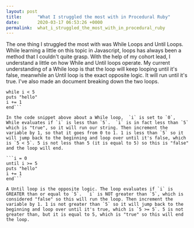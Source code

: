 ```yaml
---
layout: post
title:      "What I struggled the most with in Procedural Ruby"
date:       2020-03-17 06:53:26 +0000
permalink:  what_i_struggled_the_most_with_in_procedural_ruby
---
```



The one thing I struggled the most with was While Loops and Until Loops. While learning a little on this topic in Javascript, loops has always been a method that I couldn't quite grasp. With the help of my cohort lead, I understand a little on how While and Until loops operate. My current understanding of a While loop is that the loop will keep looping until it's false, meanwhile an Until loop is the exact opposite logic. It will run until it's true. I've also made an document breaking down the two loops. 

```i = 0
while i < 5
puts "hello"
i += 1
end```

In the code snippet above about a While loop,  `i` is set to `0`,  While evaluates if `i` is less than `5`.  `i` is in fact less than `5` which is "true", so it will run our string. Then increment the variable by 1, so that it goes from 0 to 1. 1 is less than `5` so it will jump back to the beginning and loop over until it's false, which is `5 < 5`. 5 is not less than 5 (it is equal to 5) so this is "false" and the loop will end.

```i = 0
until i >= 5
puts "hello"
i += 1
end```

A Until loop is the opposite logic. The loop evaluates if `i` is GREATER than or equal to `5`.  `i` is NOT greater than `5`, which is considered "false" so this will run the loop. Then increment the variable by 1. 1 is not greater than `5` so it will jump back to the beginning and loop over until it's true, which is `5 >= 5`. 5 is not greater than, but it is equal to 5, which is "true" so this will end the loop. 
